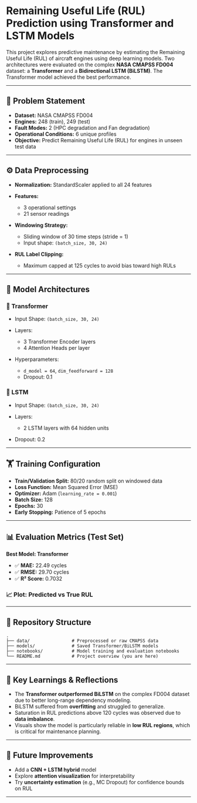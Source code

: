 # Remaining Useful Life (RUL) Prediction using Transformer and LSTM Models

This project explores predictive maintenance by estimating the Remaining Useful Life (RUL) of aircraft engines using deep learning models. Two architectures were evaluated on the complex **NASA CMAPSS FD004** dataset: a **Transformer** and a **Bidirectional LSTM (BiLSTM)**. The Transformer model achieved the best performance.

---

## 📌 Problem Statement

* **Dataset:** NASA CMAPSS FD004
* **Engines:** 248 (train), 249 (test)
* **Fault Modes:** 2 (HPC degradation and Fan degradation)
* **Operational Conditions:** 6 unique profiles
* **Objective:** Predict Remaining Useful Life (RUL) for engines in unseen test data

---

## ⚙️ Data Preprocessing

* **Normalization:** StandardScaler applied to all 24 features
* **Features:**

  * 3 operational settings
  * 21 sensor readings
* **Windowing Strategy:**

  * Sliding window of 30 time steps (stride = 1)
  * Input shape: `(batch_size, 30, 24)`
* **RUL Label Clipping:**

  * Maximum capped at 125 cycles to avoid bias toward high RULs

---

## 🧠 Model Architectures

### 🔹 Transformer

* Input Shape: `(batch_size, 30, 24)`
* Layers:

  * 3 Transformer Encoder layers
  * 4 Attention Heads per layer
* Hyperparameters:

  * `d_model = 64`, `dim_feedforward = 128`
  * Dropout: 0.1

### 🔹 LSTM

* Input Shape: `(batch_size, 30, 24)`
* Layers:

  * 2 LSTM layers with 64 hidden units
* Dropout: 0.2

---

## 🏋️ Training Configuration

* **Train/Validation Split:** 80/20 random split on windowed data
* **Loss Function:** Mean Squared Error (MSE)
* **Optimizer:** Adam (`learning_rate = 0.001`)
* **Batch Size:** 128
* **Epochs:** 30
* **Early Stopping:** Patience of 5 epochs

---

## 📊 Evaluation Metrics (Test Set)

**Best Model: Transformer**

* ✅ **MAE:** 22.49 cycles
* ✅ **RMSE:** 29.70 cycles
* ✅ **R² Score:** 0.7032

### 📈 Plot: Predicted vs True RUL

---

## 📁 Repository Structure

```
.
├── data/                # Preprocessed or raw CMAPSS data
├── models/              # Saved Transformer/BiLSTM models
├── notebooks/           # Model training and evaluation notebooks
└── README.md            # Project overview (you are here)
```

---

## 🧠 Key Learnings & Reflections

* The **Transformer outperformed BiLSTM** on the complex FD004 dataset due to better long-range dependency modeling.
* BiLSTM suffered from **overfitting** and struggled to generalize.
* Saturation in RUL predictions above 120 cycles was observed due to **data imbalance**.
* Visuals show the model is particularly reliable in **low RUL regions**, which is critical for maintenance planning.

---

## 🔮 Future Improvements

* Add a **CNN + LSTM hybrid** model
* Explore **attention visualization** for interpretability
* Try **uncertainty estimation** (e.g., MC Dropout) for confidence bounds on RUL

---

